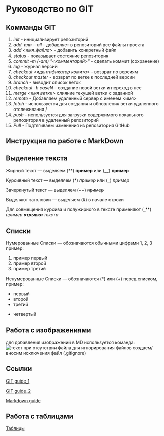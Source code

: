 # Руководство по GIT
## Комманды GIT
1. *init* - инициализирует репозиторий
2. *add. или --all* - добавляет в репозиторий все файлы проекта
4. *add <имя_файла>* - добавить конкретный файл
5. *status* - показывает состояние репозитория
6. *commit -m (-am) "<комментарий>"* - сделать коммит (сохранение)
7. *log* - журнал версий
8. *checkout <идентификатор комита>* - возврат по версиям
8. *checkout master* - возврат по ветке к последней версии
9. *branch* - выводит список веток
10. *checkout -b caseN* - создание новой ветки и переход в нее
11. *merge <имя ветки>* слияние текушей ветки с заданной
12. *remote* - Добавляем удаленный сервер с именем <имя>
13. *fetch <name>* - используется для создания и обновления ветки удаленного отслеживания <name>/<branch>
14. *push* - используется для загрузки содержимого локального репозитория в удаленный репозиторий
15. *Pull* - Подтягиваем изменения из репозитория GitHub

## Инструкция по работе с MarkDown

## Выделение текста

Жирный текст — выделяем (**) **пример** или (__) __пример__

Курсивный текст — выделяем (*) *пример* или (_) _пример_

Зачеркнутый текст — выделяем (~~) ~~пример~~

Выделяют заголовки — выделяем (#) в начале строки

Для совмещения курсива и полужирного в тексте применяют (_**) _пример **отрывка** текста_ 

## Списки

Нумерованные Списки — обозначаются
обычными цифрами 1, 2, 3 пример:
1. пример первый
2. пример второй
3. пример третий

Ненумерованные Списки — обозначаются
(*) или (+) перед списком, пример:
* первый
* второй
* третий
+ четвертый 

## Работа с изображениями

для добавления изображений в MD используется команда: 
![текст при отсутствии файла](PURI.jpg)
для игнорирования файлов создаем/вносим исключения файл (.gitignore)

## Ссылки

[GIT guide_1](https://habr.com/ru/post/541258/ "руководство по GIT часть 1")  

[GIT guide_2](https://habr.com/ru/post/542616/ "руководство по GIT часть 2")

[Markdown guide](https://gist.github.com/Jekins/2bf2d0638163f1294637 "руководство по MarkDown") 

## Работа с таблицами

[Таблицы](https://ru.markdown.net.br/rasshirennyy-sintaksis/)
